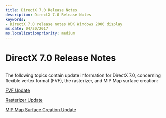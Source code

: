 ```yaml
---
title: DirectX 7.0 Release Notes
description: DirectX 7.0 Release Notes
keywords:
- DirectX 7.0 release notes WDK Windows 2000 display
ms.date: 04/20/2017
ms.localizationpriority: medium
---
```


# DirectX 7.0 Release Notes


## <span id="ddk_directx_7_0_release_notes_gg"></span><span id="DDK_DIRECTX_7_0_RELEASE_NOTES_GG"></span>


The following topics contain update information for DirectX 7.0, concerning flexible vertex format (FVF), the rasterizer, and MIP Map surface creation:

[FVF Update](fvf-update.md)

[Rasterizer Update](rasterizer-update.md)

[MIP Map Surface Creation Update](mip-map-surface-creation-update.md)

 

 





